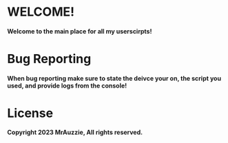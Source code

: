 # WELCOME!
<h4> Welcome to the main place for all my userscirpts! </h4>

# Bug Reporting

<h4> When bug reporting make sure to state the deivce your on, the script you used, and provide logs from the console!</h4>

# License
<h4> Copyright 2023 MrAuzzie, All rights reserved. </h4>

